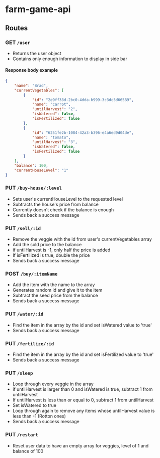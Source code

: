 # farm-game-api

## Routes

### GET `/user`
- Returns the user object
- Contains only enough information to display in side bar
#### Response body example
```json
{
    "name": "Brad",
    "currentVegetables": [
        {
            "id": "2e9ff38d-2bc0-4dda-b999-3c3dc5d66589",
            "name": "carrot",
            "untilHarvest": "2",
            "isWatered": false,
            "isFertilized": false
        },
        {
            "id": "6251fe2b-1084-42a3-b396-e4a6ed9d04de",
            "name": "tomato",
            "untilHarvest": "3",
            "isWatered": false,
            "isFertilized": false
        }
    ],
    "balance": 100,
    "currentHouseLevel": "1"
}
```

### PUT `/buy-house/:level`
- Sets user's currentHouseLevel to the requested level
- Subtracts the house's price from balance
- Currently doesn't check if the balance is enough
- Sends back a success message

### PUT `/sell/:id`
- Remove the veggie with the id from user's currentVegetables array
- Add the sold price to the balance
- if untilHarvest is -1, only half the price is added
- If isFertilized is true, double the price
- Sends back a success message

### POST `/buy/:itemName`
- Add the item with the name to the array
- Generates random id and give it to the item
- Subtract the seed price from the balance
- Sends back a success message

### PUT `/water/:id`
- Find the item in the array by the id and set isWatered value to 'true'
- Sends back a success message

### PUT `/fertilize/:id`
- Find the item in the array by the id and set isFertilized value to 'true'
- Sends back a success message

### PUT `/sleep`
- Loop through every veggie in the array
- if untilHarvest is larger than 0 and isWatered is true, subtract 1 from untilHarvest
- If untilHarvest is less than or equal to 0, subtract 1 from untilHarvest
- Set isWatered to true
- Loop through again to remove any items whose untilHarvest value is less than -1 (Rotton ones)
- Sends back a success message

### PUT `/restart`
- Reset user data to have an empty array for veggies, level of 1 and balance of 100

